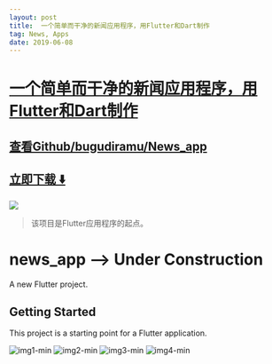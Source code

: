 ```yaml
---
layout: post
title:  一个简单而干净的新闻应用程序，用Flutter和Dart制作
tag: News, Apps
date: 2019-06-08
---
```


# [一个简单而干净的新闻应用程序，用Flutter和Dart制作 ](http://github.com/bugudiramu/News_app) 



## [查看Github/bugudiramu/News_app](http://github.com/bugudiramu/News_app)
## [立即下载 ️⬇️ ](https://codeload.github.com/bugudiramu/News_app/zip/master) 


 
![](https://flutterawesome.com/content/images/2019/05/News_appcs.jpg)
 
>
> 该项目是Flutter应用程序的起点。
>

 
# news_app --> Under Construction

A new Flutter project.

## Getting Started

This project is a starting point for a Flutter application.

![img1-min](https://user-images.githubusercontent.com/37015092/58713003-56e05980-83df-11e9-830f-0675edb32b29.png)
![img2-min](https://user-images.githubusercontent.com/37015092/58713004-5778f000-83df-11e9-8bf5-056a27a93ad9.png)
![img3-min](https://user-images.githubusercontent.com/37015092/58713005-5778f000-83df-11e9-9215-700b00ce23b6.png)
![img4-min](https://user-images.githubusercontent.com/37015092/58713006-5778f000-83df-11e9-993b-51115123094d.png)



